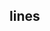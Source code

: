 ## lines


<!-- CSSJSON.lines.description -->

<!-- CSSJSON.lines.syntax -->

<!-- CSSJSON.lines.values -->

<!-- CSSJSON.lines.defaultValue -->

<!-- CSSJSON.lines.unixTags -->

<!-- CSSJSON.lines.compatibility -->

<!-- CSSJSON.lines.example -->

<!-- CSSJSON.lines.reference -->
